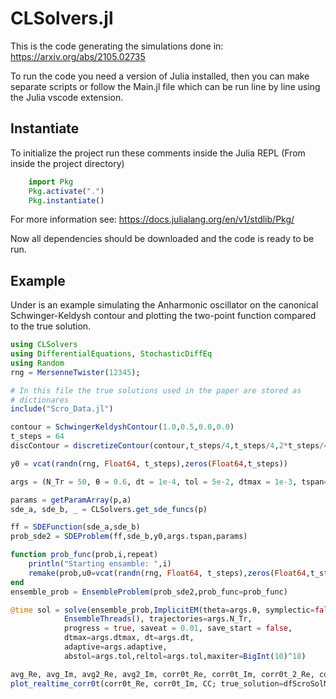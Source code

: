 # CLSolvers.jl

This is the code generating the simulations done in: https://arxiv.org/abs/2105.02735

To run the code you need a version of Julia installed, then you can make separate scripts or
follow the Main.jl file which can be run line by line using the Julia vscode extension.

## Instantiate

To initialize the project run these comments inside the Julia REPL (From inside the project directory)
```julia
    import Pkg
    Pkg.activate(".")
    Pkg.instantiate()
```
For more information see: https://docs.julialang.org/en/v1/stdlib/Pkg/

Now all dependencies should be downloaded and the code is ready to be run.

## Example

Under is an example simulating the Anharmonic oscillator on the canonical Schwinger-Keldysh contour
and plotting the two-point function compared to the true solution.

```julia
using CLSolvers
using DifferentialEquations, StochasticDiffEq
using Random
rng = MersenneTwister(12345);

# In this file the true solutions used in the paper are stored as
# dictionares
include("Scro_Data.jl")

contour = SchwingerKeldyshContour(1.0,0.5,0.0,0.0)
t_steps = 64
discContour = discretizeContour(contour,t_steps/4,t_steps/4,2*t_steps/4)

y0 = vcat(randn(rng, Float64, t_steps),zeros(Float64,t_steps))

args = (N_Tr = 50, θ = 0.6, dt = 1e-4, tol = 5e-2, dtmax = 1e-3, tspan=(0.0,10.0), adaptive=true)

params = getParamArray(p,a)
sde_a, sde_b, _ = CLSolvers.get_sde_funcs(p)

ff = SDEFunction(sde_a,sde_b)
prob_sde2 = SDEProblem(ff,sde_b,y0,args.tspan,params)

function prob_func(prob,i,repeat)
    println("Starting ensamble: ",i)
    remake(prob,u0=vcat(randn(rng, Float64, t_steps),zeros(Float64,t_steps)))
end
ensemble_prob = EnsembleProblem(prob_sde2,prob_func=prob_func)

@time sol = solve(ensemble_prob,ImplicitEM(theta=args.θ, symplectic=false),
            EnsembleThreads(), trajectories=args.N_Tr,
            progress = true, saveat = 0.01, save_start = false, 
            dtmax=args.dtmax, dt=args.dt,
            adaptive=args.adaptive,
            abstol=args.tol,reltol=args.tol,maxiter=BigInt(10)^18)

avg_Re, avg_Im, avg2_Re, avg2_Im, corr0t_Re, corr0t_Im, corr0t_2_Re, corr0t_2_Im, corrt0_Re, corrt0_Im = get_statistics(sol)
plot_realtime_corr0t(corr0t_Re, corr0t_Im, CC; true_solution=dfScroSolMinkBeta1)
```
